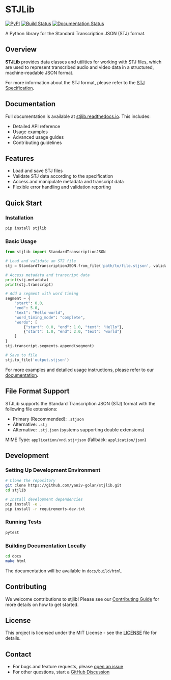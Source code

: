 # STJLib

[![PyPI](https://img.shields.io/pypi/v/stjlib)](https://pypi.org/project/stjlib/)
[![Build Status](https://github.com/yaniv-golan/stjlib/actions/workflows/python-package.yml/badge.svg)](https://github.com/yaniv-golan/stjlib/actions)
[![Documentation Status](https://readthedocs.org/projects/stjlib/badge/?version=latest)](https://stjlib.readthedocs.io/latest/?badge=latest)

A Python library for the Standard Transcription JSON (STJ) format.

## Overview

**STJLib** provides data classes and utilities for working with STJ files, which are used to represent transcribed audio and video data in a structured, machine-readable JSON format.

For more information about the STJ format, please refer to the [STJ Specification](https://github.com/yaniv-golan/STJ).

## Documentation

Full documentation is available at [stjlib.readthedocs.io](https://stjlib.readthedocs.io/). This includes:

- Detailed API reference
- Usage examples
- Advanced usage guides
- Contributing guidelines

## Features

- Load and save STJ files
- Validate STJ data according to the specification
- Access and manipulate metadata and transcript data
- Flexible error handling and validation reporting

## Quick Start

### Installation

```bash
pip install stjlib
```

### Basic Usage

```python
from stjlib import StandardTranscriptionJSON

# Load and validate an STJ file
stj = StandardTranscriptionJSON.from_file('path/to/file.stjson', validate=True)

# Access metadata and transcript data
print(stj.metadata)
print(stj.transcript)

# Add a segment with word timing
segment = {
    "start": 0.0,
    "end": 5.0,
    "text": "Hello world",
    "word_timing_mode": "complete",
    "words": [
        {"start": 0.0, "end": 1.0, "text": "Hello"},
        {"start": 1.0, "end": 2.0, "text": "world"}
    ]
}
stj.transcript.segments.append(segment)

# Save to file
stj.to_file('output.stjson')
```

For more examples and detailed usage instructions, please refer to our [documentation](https://stjlib.readthedocs.io/).

## File Format Support

STJLib supports the Standard Transcription JSON (STJ) format with the following file extensions:

- Primary (Recommended): `.stjson`
- Alternative: `.stj`
- Alternative: `.stj.json` (systems supporting double extensions)

MIME Type: `application/vnd.stj+json` (fallback: `application/json`)

## Development

### Setting Up Development Environment

```bash
# Clone the repository
git clone https://github.com/yaniv-golan/stjlib.git
cd stjlib

# Install development dependencies
pip install -e .
pip install -r requirements-dev.txt
```

### Running Tests

```bash
pytest
```

### Building Documentation Locally

```bash
cd docs
make html
```

The documentation will be available in `docs/build/html`.

## Contributing

We welcome contributions to stjlib! Please see our [Contributing Guide](CONTRIBUTING.md) for more details on how to get started.

## License

This project is licensed under the MIT License - see the [LICENSE](LICENSE) file for details.

## Contact

- For bugs and feature requests, please [open an issue](https://github.com/yaniv-golan/stjlib/issues)
- For other questions, start a [GitHub Discussion](https://github.com/yaniv-golan/stjlib/discussions)

